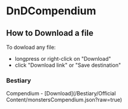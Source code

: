 # DnDCompendium

## How to Download a file
To dowload any file: 
  - longpress or right-click on "Download"
  - click "Download link" or "Save destination"

### Bestiary
Compendium - 
[Download](/Bestiary/Official Content/monstersCompendium.json?raw=true)
